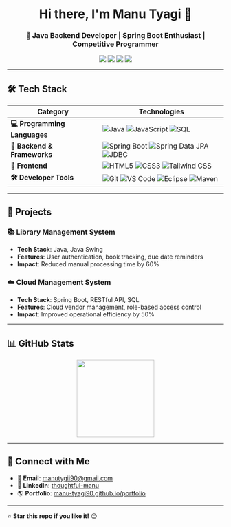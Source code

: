 <h1 align="center">Hi there, I'm Manu Tyagi 👋</h1>
<h3 align="center">🚀 Java Backend Developer | Spring Boot Enthusiast | Competitive Programmer</h3>

<p align="center">
  <a href="https://github.com/Manu-Tyagi90"><img src="https://img.shields.io/github/followers/Manu-Tyagi90?label=Followers&style=social"></a>
  <a href="https://www.linkedin.com/in/thoughtful-manu/"><img src="https://img.shields.io/badge/LinkedIn-Connect-blue?logo=linkedin"></a>
  <a href="mailto:manutygii90@gmail.com"><img src="https://img.shields.io/badge/Email-Contact-red?logo=gmail"></a>
  <a href="https://manu-tyagi90.github.io/portfolio/"><img src="https://img.shields.io/badge/Portfolio-Visit-green?style=flat&logo=google-chrome"></a>
</p>

---

## 🛠 **Tech Stack**

| Category            | Technologies |
|--------------------|-------------|
| **💻 Programming Languages** | ![Java](https://img.shields.io/badge/Java-%23ED8B00.svg?style=flat&logo=openjdk&logoColor=white) ![JavaScript](https://img.shields.io/badge/JavaScript-F7DF1E?style=flat&logo=javascript&logoColor=black) ![SQL](https://img.shields.io/badge/SQL-005C97?style=flat&logo=postgresql&logoColor=white) |
| **🔧 Backend & Frameworks** | ![Spring Boot](https://img.shields.io/badge/Spring%20Boot-6DB33F?style=flat&logo=spring&logoColor=white) ![Spring Data JPA](https://img.shields.io/badge/Spring%20Data%20JPA-6DB33F?style=flat&logo=spring&logoColor=white) ![JDBC](https://img.shields.io/badge/JDBC-007396?style=flat&logo=oracle&logoColor=white) |
| **🎨 Frontend** | ![HTML5](https://img.shields.io/badge/HTML5-E34F26?style=flat&logo=html5&logoColor=white) ![CSS3](https://img.shields.io/badge/CSS3-1572B6?style=flat&logo=css3&logoColor=white) ![Tailwind CSS](https://img.shields.io/badge/Tailwind%20CSS-06B6D4?style=flat&logo=tailwind-css&logoColor=white) |
| **🛠 Developer Tools** | ![Git](https://img.shields.io/badge/Git-F05032?style=flat&logo=git&logoColor=white) ![VS Code](https://img.shields.io/badge/VS%20Code-007ACC?style=flat&logo=visual-studio-code&logoColor=white) ![Eclipse](https://img.shields.io/badge/Eclipse-2C2255?style=flat&logo=eclipse&logoColor=white) ![Maven](https://img.shields.io/badge/Maven-C71A36?style=flat&logo=apache-maven&logoColor=white) |

---

## 🚀 **Projects**
### 📚 **Library Management System**
- **Tech Stack**: Java, Java Swing  
- **Features**: User authentication, book tracking, due date reminders  
- **Impact**: Reduced manual processing time by 60%  

### ☁️ **Cloud Management System**
- **Tech Stack**: Spring Boot, RESTful API, SQL  
- **Features**: Cloud vendor management, role-based access control  
- **Impact**: Improved operational efficiency by 50%  

---

## 📊 **GitHub Stats**
<p align="center">
  <img src="https://github-readme-stats.vercel.app/api?username=Manu-Tyagi90&show_icons=true&theme=radical" height="180px">
</p>

---

## 🎯 **Connect with Me**
- 📩 **Email**: [manutygii90@gmail.com](mailto:manutygii90@gmail.com)  
- 🔗 **LinkedIn**: [thoughtful-manu](https://www.linkedin.com/in/thoughtful-manu/)  
- 🌎 **Portfolio**: [manu-tyagi90.github.io/portfolio](https://manu-tyagi90.github.io/portfolio/)  

---
⭐️ **Star this repo if you like it!** 😊

